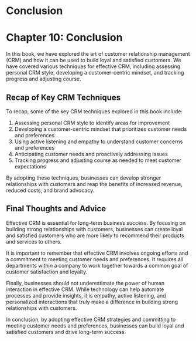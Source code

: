 # Conclusion

Chapter 10: Conclusion
======================

In this book, we have explored the art of customer relationship management (CRM) and how it can be used to build loyal and satisfied customers. We have covered various techniques for effective CRM, including assessing personal CRM style, developing a customer-centric mindset, and tracking progress and adjusting course.

Recap of Key CRM Techniques
---------------------------

To recap, some of the key CRM techniques explored in this book include:

1. Assessing personal CRM style to identify areas for improvement
2. Developing a customer-centric mindset that prioritizes customer needs and preferences
3. Using active listening and empathy to understand customer concerns and preferences
4. Anticipating customer needs and proactively addressing issues
5. Tracking progress and adjusting course as needed to meet customer expectations

By adopting these techniques, businesses can develop stronger relationships with customers and reap the benefits of increased revenue, reduced costs, and brand advocacy.

Final Thoughts and Advice
-------------------------

Effective CRM is essential for long-term business success. By focusing on building strong relationships with customers, businesses can create loyal and satisfied customers who are more likely to recommend their products and services to others.

It is important to remember that effective CRM involves ongoing efforts and a commitment to meeting customer needs and preferences. It requires all departments within a company to work together towards a common goal of customer satisfaction and loyalty.

Finally, businesses should not underestimate the power of human interaction in effective CRM. While technology can help automate processes and provide insights, it is empathy, active listening, and personalized interactions that truly make a difference in building strong relationships with customers.

In conclusion, by adopting effective CRM strategies and committing to meeting customer needs and preferences, businesses can build loyal and satisfied customers and drive long-term success.

